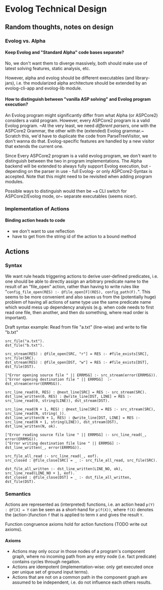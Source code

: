 # Evolog Technical Design

## Random thoughts, notes on design

### Evolog vs. Alpha

#### Keep Evolog and "Standard Alpha" code bases separate?
No, we don't want them to diverge massively, both should make use of latest solving features, static analysis, etc.

However, alpha and evolog should be different executables (and library-jars), i.e. the modularized alpha architecture should be extended by an evolog-cli-app and evolog-lib module.

#### How to distinguish between "vanilla ASP solving" and Evolog program execution?
An Evolog program might significantly differ from what Alpha (or ASPCore2) considers a valid program. However, every ASPCore2 program is a valid Evolog program. ~At the very least, we need _different parsers_, one with the ASPCore2 Grammar, the other with the (extended) Evolog grammar.~ Scratch this, we'd have to duplicate  the code from ParseTreeVisitor, we don't wanna do that. Evolog-specific features are handled by a new visitor that extends the current one.

Since Every ASPCore2 program is a valid evolog program, we don't want to distinguish between the two in program implementations. The Alpha backend will be extended to always fully support Evolog execution, but - depending on the parser in use - full Evolog- or only ASPCore2-Syntax is accepted. Note that this might need to be revisited when adding program modules.

Possible ways to distinguish would then be ~a CLI switch for ASPCore2/Evolog mode, or~ separate executables (seems nicer).

### Implementation of Actions

#### Binding action heads to code

* we don't want to use reflection
* have to get from the string id of the action to a bound method

## Actions

### Syntax

We want rule heads triggering actions to derive user-defined predicates, i.e. one should be able to directly assign an arbitrary predicate name to the result of an "file\_open" action, rather than having to write rules like "`config_file_open(RES) :- @file_open[F](RES), config_path(F).`". This seems to be more convenient and also saves us from the (potentially huge) problem of having all actions of same type use the same predicate name which would mess up dependency analysis (e.g. when code needs to first read one file, then another, and then do something, where read order is important).

Draft syntax example: Read from file "a.txt" (line-wise) and write to file "b.txt"
```
src_file("a.txt").
dst_file("b.txt").

src_stream(RES) : @file_open[SRC, "r"] = RES :- #file_exists[SRC], src_file(SRC).
dst_stream(RES) : @file_open[DST, "w"] = RES :- #file_exists[DST], dst_file(DST).

["Error opening source file " || ERRMSG] :- src_stream(error(ERRMSG)).
["Error opening destination file " || ERRMSG]  :- dst_stream(error(ERRMSG)).

src_line_read(0, RES) : @next_line[SRC] = RES :- src_stream(SRC).
dst_line_written(0, RES) : @write_line[DST, LINE] = RES :- src_line_read(0, string(LINE)), dst_stream(DST).

src_line_read(N + 1, RES) : @next_line[SRC] = RES :- src_stream(SRC), src_line_read(N, string(_)).
dst_line_written(N + 1, RES) : @write_line[DST, LINE] = RES :- src_line_read(N + 1, string(LINE)), dst_stream(DST), dst_line_written(N, ok).

["Error reading source file line " || ERRMSG] :- src_line_read(_, error(ERRMSG)).
["Error writing destination file line " || ERRMSG] :- dst_line_written(_, error(ERRMSG)).

src_file_all_read :- src_line_read(_, eof).
src_closed : @file_close[SRC] = _ :- src_file_all_read, src_file(SRC).

dst_file_all_written :- dst_line_written(LINE_NO, ok), src_line_read(LINE_NO + 1, eof).
dst_closed : @file_close[DST] = _ :- dst_file_all_written, dst_file(DST).

```

### Semantics

Actions are represented as (interpreted) functions, i.e. an action head `p(Y) : @f[X] = Y` can be seen as a short-hand for `p(f(X))`, where `f(X)` denotes the (action-)function `f` that is applied to term `X` and gives the result `Y`.

Function congruence axioms hold for action functions (TODO write out axioms).

#### Axioms

- Actions may only occur in those nodes of a program's component graph, where no incoming path from any entry node (i.e. fact predicate) contains cycles through negation.
- Actions are idempotent (implementation-wise: only get executed once per unique set of ground input terms).
- Actions that are not on a common path in the component graph are assumed to be independent, i.e. do not influence each others results.


